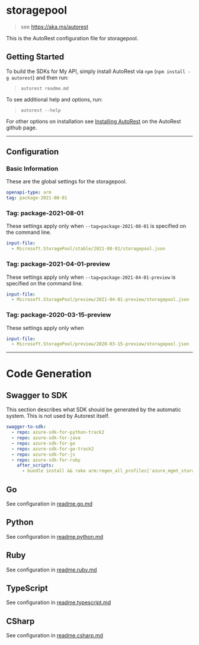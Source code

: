 # storagepool

> see https://aka.ms/autorest

This is the AutoRest configuration file for storagepool.

## Getting Started

To build the SDKs for My API, simply install AutoRest via `npm` (`npm install -g autorest`) and then run:

> `autorest readme.md`

To see additional help and options, run:

> `autorest --help`

For other options on installation see [Installing AutoRest](https://aka.ms/autorest/install) on the AutoRest github page.

---

## Configuration

### Basic Information

These are the global settings for the storagepool.

```yaml
openapi-type: arm
tag: package-2021-08-01
```

### Tag: package-2021-08-01

These settings apply only when `--tag=package-2021-08-01` is specified on the command line.

```yaml $(tag) == 'package-2021-08-01'
input-file:
  - Microsoft.StoragePool/stable/2021-08-01/storagepool.json
```

### Tag: package-2021-04-01-preview

These settings apply only when `--tag=package-2021-04-01-preview` is specified on the command line.

```yaml $(tag) == 'package-2021-04-01-preview'
input-file:
  - Microsoft.StoragePool/preview/2021-04-01-preview/storagepool.json
```


### Tag: package-2020-03-15-preview

These settings apply only when 
```yaml $(tag) == 'package-2020-03-15-preview'
input-file:
  - Microsoft.StoragePool/preview/2020-03-15-preview/storagepool.json
```


---

# Code Generation

## Swagger to SDK

This section describes what SDK should be generated by the automatic system.
This is not used by Autorest itself.

```yaml $(swagger-to-sdk)
swagger-to-sdk:
  - repo: azure-sdk-for-python-track2
  - repo: azure-sdk-for-java
  - repo: azure-sdk-for-go
  - repo: azure-sdk-for-go-track2
  - repo: azure-sdk-for-js
  - repo: azure-sdk-for-ruby
    after_scripts:
      - bundle install && rake arm:regen_all_profiles['azure_mgmt_storagepool']
```

## Go

See configuration in [readme.go.md](./readme.go.md)

## Python

See configuration in [readme.python.md](./readme.python.md)

## Ruby

See configuration in [readme.ruby.md](./readme.ruby.md)

## TypeScript

See configuration in [readme.typescript.md](./readme.typescript.md)

## CSharp

See configuration in [readme.csharp.md](./readme.csharp.md)
